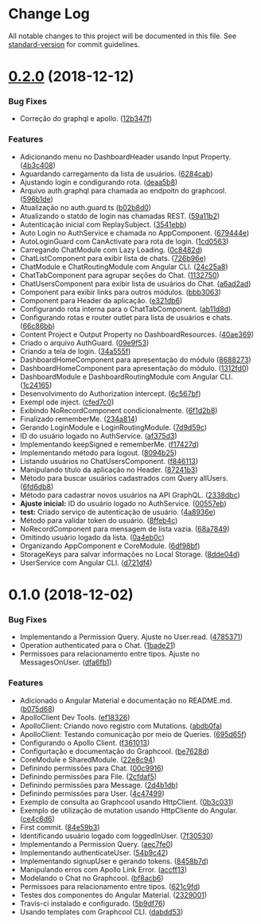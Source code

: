 # Change Log

All notable changes to this project will be documented in this file. See [standard-version](https://github.com/conventional-changelog/standard-version) for commit guidelines.

<a name="0.2.0"></a>
# [0.2.0](https://github.com/danielso2007/angular-graphcool-chat/compare/v0.1.0...v0.2.0) (2018-12-12)


### Bug Fixes

* Correção do graphql e apollo. ([12b347f](https://github.com/danielso2007/angular-graphcool-chat/commit/12b347f))


### Features

* Adicionando menu no DashboardHeader usando Input Property. ([4b3c408](https://github.com/danielso2007/angular-graphcool-chat/commit/4b3c408))
* Aguardando carregamento da lista de usuários. ([6284cab](https://github.com/danielso2007/angular-graphcool-chat/commit/6284cab))
* Ajustando login e condigurando rota. ([deaa5b8](https://github.com/danielso2007/angular-graphcool-chat/commit/deaa5b8))
* Arquivo auth.graphql para chamada ao endpoitn do graphcool. ([596b1de](https://github.com/danielso2007/angular-graphcool-chat/commit/596b1de))
* Atualização no auth.guard.ts ([b02b8d0](https://github.com/danielso2007/angular-graphcool-chat/commit/b02b8d0))
* Atualizando o statdo de login nas chamadas REST. ([59a11b2](https://github.com/danielso2007/angular-graphcool-chat/commit/59a11b2))
* Autenticação inicial com ReplaySubject. ([3541ebb](https://github.com/danielso2007/angular-graphcool-chat/commit/3541ebb))
* Auto Login no AuthService e chamada no AppComponent. ([679444e](https://github.com/danielso2007/angular-graphcool-chat/commit/679444e))
* AutoLoginGuard com CanActivate para rota de login. ([1cd0563](https://github.com/danielso2007/angular-graphcool-chat/commit/1cd0563))
* Carregando ChatModule com Lazy Loading. ([0c8482d](https://github.com/danielso2007/angular-graphcool-chat/commit/0c8482d))
* ChatListComponent para exibir lista de chats. ([726b96e](https://github.com/danielso2007/angular-graphcool-chat/commit/726b96e))
* ChatModule e ChatRoutingModule com Angular CLI. ([24c25a8](https://github.com/danielso2007/angular-graphcool-chat/commit/24c25a8))
* ChatTabComponent para agrupar seções do Chat. ([1132750](https://github.com/danielso2007/angular-graphcool-chat/commit/1132750))
* ChatUsersComponent para exibir lista de usuários do Chat. ([a6ad2ad](https://github.com/danielso2007/angular-graphcool-chat/commit/a6ad2ad))
* Component para exibir links para outros módulos. ([bbb3063](https://github.com/danielso2007/angular-graphcool-chat/commit/bbb3063))
* Component para Header da aplicação. ([e321db6](https://github.com/danielso2007/angular-graphcool-chat/commit/e321db6))
* Configurando rota interna para o ChatTabComponent. ([ab11d8d](https://github.com/danielso2007/angular-graphcool-chat/commit/ab11d8d))
* Configurando rotas e router outlet para lista de usuários e chats. ([66c86bb](https://github.com/danielso2007/angular-graphcool-chat/commit/66c86bb))
* Content Project e Output Property no DashboardResources. ([40ae369](https://github.com/danielso2007/angular-graphcool-chat/commit/40ae369))
* Criado o arquivo AuthGuard. ([09e9f53](https://github.com/danielso2007/angular-graphcool-chat/commit/09e9f53))
* Criando a tela de login. ([34a555f](https://github.com/danielso2007/angular-graphcool-chat/commit/34a555f))
* DashboardHomeComponent para apresentação do módulo ([8688273](https://github.com/danielso2007/angular-graphcool-chat/commit/8688273))
* DashboardHomeComponent para apresentação do módulo. ([1312fd0](https://github.com/danielso2007/angular-graphcool-chat/commit/1312fd0))
* DashboardModule e DashboardRoutingModule com Angular CLI. ([1c24165](https://github.com/danielso2007/angular-graphcool-chat/commit/1c24165))
* Desenvolvimento do Authorization intercept. ([6c567bf](https://github.com/danielso2007/angular-graphcool-chat/commit/6c567bf))
* Exempl ode inject. ([cfed7c0](https://github.com/danielso2007/angular-graphcool-chat/commit/cfed7c0))
* Exibindo NoRecordComponent condicionalmente. ([6f1d2b8](https://github.com/danielso2007/angular-graphcool-chat/commit/6f1d2b8))
* Finalizado rememberMe. ([234a814](https://github.com/danielso2007/angular-graphcool-chat/commit/234a814))
* Gerando LoginModule e LoginRoutingModule. ([7d9d59c](https://github.com/danielso2007/angular-graphcool-chat/commit/7d9d59c))
* ID do usuário logado no AuthService. ([af375d3](https://github.com/danielso2007/angular-graphcool-chat/commit/af375d3))
* Implementando keepSigned e rememberMe. ([f17427d](https://github.com/danielso2007/angular-graphcool-chat/commit/f17427d))
* Implementando método para logout. ([8094b25](https://github.com/danielso2007/angular-graphcool-chat/commit/8094b25))
* Listando usuários no ChatUsersComponent. ([f846113](https://github.com/danielso2007/angular-graphcool-chat/commit/f846113))
* Manipulando título da aplicação no Header. ([87241b3](https://github.com/danielso2007/angular-graphcool-chat/commit/87241b3))
* Método para buscar usuários cadastrados com Query allUsers. ([6fd6db8](https://github.com/danielso2007/angular-graphcool-chat/commit/6fd6db8))
* Método para cadastrar novos usuários na API GraphQL. ([2338dbc](https://github.com/danielso2007/angular-graphcool-chat/commit/2338dbc))
* **Ajuste inicial:** ID do usuário logado no AuthService. ([00557eb](https://github.com/danielso2007/angular-graphcool-chat/commit/00557eb))
* **test:** Criado serviço de autenticação de usuário. ([4a8936e](https://github.com/danielso2007/angular-graphcool-chat/commit/4a8936e))
* Método para validar token do usuário. ([8ffeb4c](https://github.com/danielso2007/angular-graphcool-chat/commit/8ffeb4c))
* NoRecordComponent para mensagem de lista vazia. ([68a7849](https://github.com/danielso2007/angular-graphcool-chat/commit/68a7849))
* Omitindo usuário logado da lista. ([0a4eb0c](https://github.com/danielso2007/angular-graphcool-chat/commit/0a4eb0c))
* Organizando AppComponent e CoreModule. ([6df98bf](https://github.com/danielso2007/angular-graphcool-chat/commit/6df98bf))
* StorageKeys para salvar informações no Local Storage. ([8dde04d](https://github.com/danielso2007/angular-graphcool-chat/commit/8dde04d))
* UserService com Angular CLI. ([d721df4](https://github.com/danielso2007/angular-graphcool-chat/commit/d721df4))



<a name="0.1.0"></a>
# 0.1.0 (2018-12-02)


### Bug Fixes

* Implementando a Permission Query. Ajuste no User.read. ([4785371](https://github.com/danielso2007/angular-graphcool-chat/commit/4785371))
* Operation authenticated para o Chat. ([1bade21](https://github.com/danielso2007/angular-graphcool-chat/commit/1bade21))
* Permissoes para relacionamento entre tipos. Ajuste no MessagesOnUser. ([dfa6fb1](https://github.com/danielso2007/angular-graphcool-chat/commit/dfa6fb1))


### Features

* Adicionado o Angular Material e documentação no README.md. ([b075d68](https://github.com/danielso2007/angular-graphcool-chat/commit/b075d68))
* ApolloClient Dev Tools. ([ef18326](https://github.com/danielso2007/angular-graphcool-chat/commit/ef18326))
* ApolloClient: Criando novo registro com Mutations. ([abdb0fa](https://github.com/danielso2007/angular-graphcool-chat/commit/abdb0fa))
* ApolloClient: Testando comunicação por meio de Queries. ([695d65f](https://github.com/danielso2007/angular-graphcool-chat/commit/695d65f))
* Configurando o Apollo Client. ([f361013](https://github.com/danielso2007/angular-graphcool-chat/commit/f361013))
* Configurtação e documentação do Graphcool. ([be7628d](https://github.com/danielso2007/angular-graphcool-chat/commit/be7628d))
* CoreModule e SharedModule. ([22e8c94](https://github.com/danielso2007/angular-graphcool-chat/commit/22e8c94))
* Definindo permissões para Chat. ([00c9916](https://github.com/danielso2007/angular-graphcool-chat/commit/00c9916))
* Definindo permissões para File. ([2cfdaf5](https://github.com/danielso2007/angular-graphcool-chat/commit/2cfdaf5))
* Definindo permissões para Message. ([2d4b1db](https://github.com/danielso2007/angular-graphcool-chat/commit/2d4b1db))
* Definindo permissões para User. ([4c47499](https://github.com/danielso2007/angular-graphcool-chat/commit/4c47499))
* Exemplo de consulta ao Graphcool usando HttpClient. ([0b3c031](https://github.com/danielso2007/angular-graphcool-chat/commit/0b3c031))
* Exemplo de utilização de mutation usando HttpCliente do Angular. ([ce4c6d6](https://github.com/danielso2007/angular-graphcool-chat/commit/ce4c6d6))
* First commit. ([84e59b3](https://github.com/danielso2007/angular-graphcool-chat/commit/84e59b3))
* Identificando usuário logado com loggedInUser. ([7f30530](https://github.com/danielso2007/angular-graphcool-chat/commit/7f30530))
* Implementando a Permission Query. ([aec7fe0](https://github.com/danielso2007/angular-graphcool-chat/commit/aec7fe0))
* Implementando authenticateUser. ([54b9c42](https://github.com/danielso2007/angular-graphcool-chat/commit/54b9c42))
* Implementando signupUser e gerando tokens. ([8458b7d](https://github.com/danielso2007/angular-graphcool-chat/commit/8458b7d))
* Manipulando erros com Apollo Link Error. ([accff13](https://github.com/danielso2007/angular-graphcool-chat/commit/accff13))
* Modelando o Chat no Graphcool. ([bf8acb6](https://github.com/danielso2007/angular-graphcool-chat/commit/bf8acb6))
* Permissoes para relacionamento entre tipos. ([621c9fd](https://github.com/danielso2007/angular-graphcool-chat/commit/621c9fd))
* Testes dos componentes do Angular Material. ([2329001](https://github.com/danielso2007/angular-graphcool-chat/commit/2329001))
* Travis-ci instalado e configurado. ([5b9df76](https://github.com/danielso2007/angular-graphcool-chat/commit/5b9df76))
* Usando templates com Graphcool CLI. ([dabdd53](https://github.com/danielso2007/angular-graphcool-chat/commit/dabdd53))

